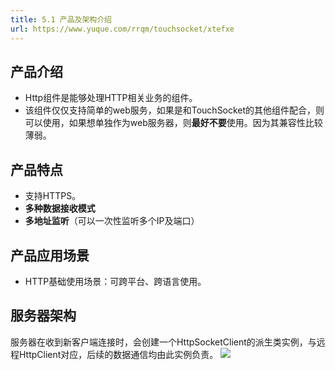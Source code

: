 ```yaml
---
title: 5.1 产品及架构介绍
url: https://www.yuque.com/rrqm/touchsocket/xtefxe
---
```


<a name="m2pah"></a>

## 产品介绍

- Http组件是能够处理HTTP相关业务的组件。
- 该组件仅仅支持简单的web服务，如果是和TouchSocket的其他组件配合，则可以使用，如果想单独作为web服务器，则**最好不要**使用。因为其兼容性比较薄弱。 <a name="Sdw1r"></a>

## 产品特点

- 支持HTTPS。
- **多种数据接收模式**
- **多地址监听**（可以一次性监听多个IP及端口） <a name="h6l2a"></a>

## 产品应用场景

- HTTP基础使用场景：可跨平台、跨语言使用。

<a name="h50Dz"></a>

## 服务器架构

服务器在收到新客户端连接时，会创建一个HttpSocketClient的派生类实例，与远程HttpClient对应，后续的数据通信均由此实例负责。
![](..\assets\xtefxe\1647522342686-697c45c4-eecc-49d2-bbbf-58c38b96f9ed.jpeg)
